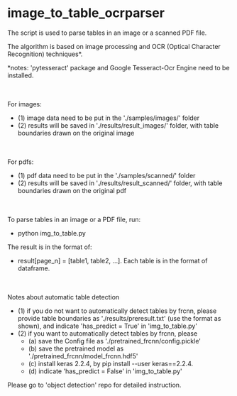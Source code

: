 # image_to_table_ocrparser

The script is used to parse tables in an image or a scanned PDF file. 

The algorithm is based on image processing and OCR (Optical Character Recognition) techniques*.

*notes: 'pytesseract' package and Google Tesseract-Ocr Engine need to be installed. 

<br><br>
For images:
- (1) image data need to be put in the './samples/images/' folder
- (2) results will be saved in './results/result_images/' folder, with table boundaries drawn on the original image

<br><br>
For pdfs: 
- (1) pdf data need to be put in the './samples/scanned/' folder
- (2) results will be saved in './results/result_scanned/' folder, with table boundaries drawn on the original pdf

<br><br>
To parse tables in an image or a PDF file, run:
- python img_to_table.py

The result is in the format of: 
- result[page_n] = [table1, table2, ...]. Each table is in the format of dataframe. 


<br><br>
Notes about automatic table detection
- (1) if you do not want to automatically detect tables by frcnn, please provide table boundaries as './results/preresult.txt' (use the format as shown), and indicate 'has_predict = True' in 'img_to_table.py'
- (2) if you want to automatically detect tables by frcnn, please
    - (a) save the Config file as './pretrained_frcnn/config.pickle'
    - (b) save the pretrained model as './pretrained_frcnn/model_frcnn.hdf5'
    - (c) install keras 2.2.4, by pip install --user keras==2.2.4. 
    - (d) indicate 'has_predict = False' in 'img_to_table.py'

Please go to 'object detection' repo for detailed instruction. 
